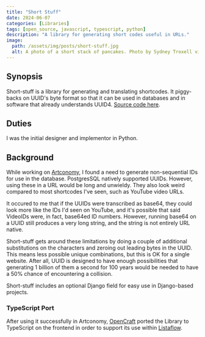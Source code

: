 ```yaml
---
title: "Short Stuff"
date: 2024-06-07
categories: [Libraries]
tags: [open_source, javascript, typescript, python]
description: "A library for generating short codes useful in URLs."
image:
  path: /assets/img/posts/short-stuff.jpg
  alt: A photo of a short stack of pancakes. Photo by Sydney Troxell via Pexels
---
```


## Synopsis

Short-stuff is a library for generating and translating shortcodes. It piggy-backs on UUID's byte format so
that it can be used in databases and in software that already understands UUID4. [Source code here](https://github.com/Artconomy/short_stuff).

## Duties

I was the initial designer and implementor in Python.

## Background

While working on [Artconomy](/posts/Artconomy/), I found a need to generate non-sequential IDs for use in the database. PostgresSQL natively supported UUIDs. However, using these in a URL would be long and unwieldy. They also look weird compared to most shortcodes I've seen, such as YouTube video URLs.

It occured to me that if the UUIDs were transcribed as base64, they could look more like the IDs I'd seen on YouTube, and it's possible that said VideoIDs were, in fact, base64ed ID numbers. However, running base64 on a UUID still produces a very long string, and the string is not entirely URL native.

Short-stuff gets around these limitations by doing a couple of additional substitutions on the characters and zeroing out leading bytes in the UUID. This means less possible unique combinations, but this is OK for a single website. After all, UUID is designed to have enough possibilities that generating 1 billion of them a second for 100 years would be needed to have a 50% chance of encountering a collision.

Short-stuff includes an optional Django field for easy use in Django-based projects.

### TypeScript Port

After using it successfully in Artconomy, [OpenCraft](https://opencraft.com/) ported the Library to TypeScript on the frontend in order to support its use within [Listaflow](/posts/Listaflow/).
